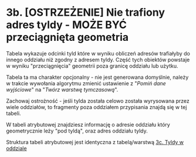 # 3b. \[OSTRZEŻENIE] Nie trafiony adres tyldy - MOŻE BYĆ przeciągnięta geometria

Tabela wykazuje odcinki tyld które w wyniku obliczeń adresów trafiałyby do innego oddziału niż zgodny z adresem tyldy. Część tych obiektów powstaje w wyniku "przeciągnięcia" geometrii poza granicę oddziału lub użytku.&#x20;

Tabela ta ma charakter opcjonalny - nie jest generowana domyślnie, należy w trakcie wywołania algorytmu zmienić ustawienie z "_Pomiń dane wyjściowe_" na "_Twórz warstwę tymczasową_".

Zachowaj ostrożność - jeśli tylda została celowo została wyrysowana przez wiele oddziałów, to fragmenty poza oddziałem przypisania znajdą się w tej tabeli.

W tabeli atrybutowej znajdziesz informację o adresie oddziału który geometrycznie leży "pod tyldą", oraz adres oddziału tyldy.

Struktura tabeli atrybutowej jest identyczna z tabelą/warstwą [3c. Tyldy w oddziale](3c.-tyldy-w-oddziale.md)
